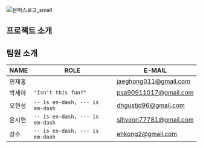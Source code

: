 ![문벅스로고_small](https://github.com/Team2-Moonbucks/.github/assets/19326256/48316771-02d7-4e76-bb03-91d178fdf361)

## 프로젝트 소개

## 팀원 소개
|NAME                |ROLE                          |E-MAIL                        |
|----------------|-------------------------------|-----------------------------|
|민재홍|            				|jaeghong011@gmail.com|
|박세아|`"Isn't this fun?"`            |psa90911017@gmail.com|
|오현성|`-- is en-dash, --- is em-dash`|dhgustjd96@gmail.com|
|윤시현|`-- is en-dash, --- is em-dash`|sihyeon77781@gmail.com|
|장수|`-- is en-dash, --- is em-dash`|ehkong2@gmail.com|
